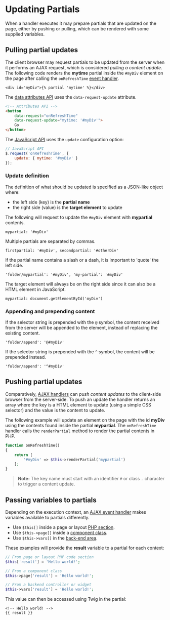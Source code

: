 # Updating Partials

When a handler executes it may prepare partials that are updated on the page, either by pushing or pulling, which can be rendered with some supplied variables.

## Pulling partial updates

The client browser may request partials to be updated from the server when it performs an AJAX request, which is considered *pulling a content update*. The following code renders the **mytime** partial inside the `#myDiv` element on the page after calling the `onRefreshTime` [event handler](../ajax/handlers.md).

```twig
<div id="myDiv">{% partial 'mytime' %}</div>
```

The [data attributes API](../ajax/attributes-api.md) uses the `data-request-update` attribute.

```html
<!-- Attributes API -->
<button
    data-request="onRefreshTime"
    data-request-update="mytime: '#myDiv'">
    Go
</button>
```

The [JavaScript API](../ajax/javascript-api.md) uses the `update` configuration option:

```js
// JavaScript API
$.request('onRefreshTime', {
    update: { mytime: '#myDiv' }
});
```

### Update definition

The definition of what should be updated is specified as a JSON-like object where:

- the left side (key) is the **partial name**
- the right side (value) is the **target element** to update

The following will request to update the `#myDiv` element with **mypartial** contents.

```
mypartial: '#myDiv'
```

Multiple partials are separated by commas.

```
firstpartial: '#myDiv', secondpartial: '#otherDiv'
```

If the partial name contains a slash or a dash, it is important to 'quote' the left side.

```
'folder/mypartial': '#myDiv', 'my-partial': '#myDiv'
```

The target element will always be on the right side since it can also be a HTML element in JavaScript.

```
mypartial: document.getElementById('myDiv')
```

### Appending and prepending content

If the selector string is prepended with the `@` symbol, the content received from the server will be appended to the element, instead of replacing the existing content.

```
'folder/append': '@#myDiv'
```

If the selector string is prepended with the `^` symbol, the content will be prepended instead.

```
'folder/append': '^#myDiv'
```

## Pushing partial updates

Comparatively, [AJAX handlers](../ajax/handlers.md) can *push content updates* to the client-side browser from the server-side. To push an update the handler returns an array where the key is a HTML element to update (using a simple CSS selector) and the value is the content to update.

The following example will update an element on the page with the id **myDiv** using the contents found inside the partial **mypartial**. The `onRefreshTime` handler calls the `renderPartial` method to render the partial contents in PHP.

```php
function onRefreshTime()
{
    return [
        '#myDiv' => $this->renderPartial('mypartial')
    ];
}
```

> **Note:** The key name must start with an identifier `#` or class `.` character to trigger a content update.

## Passing variables to partials

Depending on the execution context, an [AJAX event handler](../ajax/handlers.md) makes variables available to partials differently.

- Use `$this[]` inside a page or layout [PHP section](../cms/themes.md#php-section).
- Use `$this->page[]` inside a [component class](../plugin/components.md#ajax-handlers).
- Use `$this->vars[]` in the [back-end area](../backend/controllers-ajax#using-ajax-handlers).

These examples will provide the **result** variable to a partial for each context:

```php
// From page or layout PHP code section
$this['result'] = 'Hello world!';

// From a component class
$this->page['result'] = 'Hello world!';

// From a backend controller or widget
$this->vars['result'] = 'Hello world!';
```

This value can then be accessed using Twig in the partial:

```twig
<!-- Hello world! -->
{{ result }}
```
